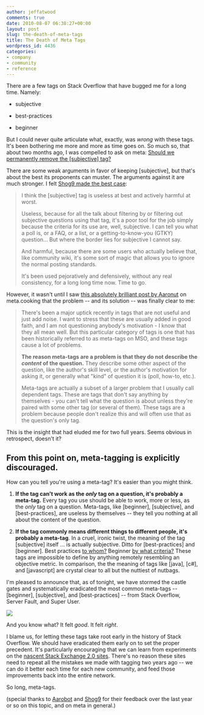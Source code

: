 ```yaml
---
author: jeffatwood
comments: true
date: 2010-08-07 06:38:27+00:00
layout: post
slug: the-death-of-meta-tags
title: The Death of Meta Tags
wordpress_id: 4436
categories:
- company
- community
- reference
---
```



There are a few tags on Stack Overflow that have bugged me for a long time. Namely:







  * subjective

  * best-practices

  * beginner




But I could never quite articulate what, exactly, was _wrong_ with these tags. It's been bothering me more and more as time goes on. So much so, that about two months ago, I was compelled to ask on meta: [Should we permanently remove the [subjective] tag?](http://meta.stackoverflow.com/questions/51627/should-we-permanently-remove-the-subjective-tag)



There are some weak arguments in favor of keeping [subjective], but that's about the best its proponents can muster. The arguments against it are much stronger. I felt [Shog9 made the best case](http://meta.stackoverflow.com/questions/51627/should-we-permanently-remove-the-subjective-tag/51644#51644):





<blockquote>
I think the [subjective] tag is useless at best and actively harmful at worst.

> 
> 
Useless, because for all the talk about filtering by or filtering out subjective questions using that tag, it's a poor tool for the job simply because the criteria for its use are, well, subjective. I can tell you what a poll is, or a FAQ, or a list, or a getting-to-know-you (GTKY) question... But where the border lies for subjective I cannot say.

> 
> 
And harmful, because there are some users who actually believe that, like community wiki, it's some sort of magic that allows you to ignore the normal posting standards.

> 
> 
It's been used pejoratively and defensively, without any real consistency, for a long long time now. Time to go.
</blockquote>





However, it wasn't until I saw [this absolutely brilliant post by Aaronut](http://meta.cooking.stackexchange.com/questions/434/please-zap-the-meta-tags-and-dependent-tags) on meta.cooking that the problem -- and its solution -- was finally clear to me:





<blockquote>
There's been a major uptick recently in tags that are not useful and just add noise. I want to stress that these are usually added in good faith, and I am not questioning anybody's motivation - I know that they all mean well. But this particular category of tags is one that has been historically referred to as meta-tags on MSO, and these tags cause a lot of problems.

> 
> 
**The reason meta-tags are a problem is that they do not describe the _content_ of the question.** They describe some other aspect of the question, like the author's skill level, or the author's motivation for asking it, or generally what "kind" of question it is (poll, how-to, etc.).

> 
> 
Meta-tags are actually a subset of a larger problem that I usually call dependent tags. These are tags that don't say anything by themselves - you can't tell what the question is about unless they're paired with some other tag (or several of them). These tags are a problem because people don't realize this and will often use that as the question's only tag.
</blockquote>





This is the insight that had eluded me for two full years. Seems obvious in retrospect, doesn't it?





## From this point on, meta-tagging is explicitly discouraged.





How can you tell you're using a meta-tag? It's easier than you might think.







  1. **If the tag can't work as the _only_ tag on a question, it's probably a meta-tag.** Every tag you use should be able to work, more or less, as the _only_ tag on a question. Meta-tags, like [beginner], [subjective], and [best-practices], are useless by themselves -- they tell you nothing at all about the content of the question.

  2. **If the tag commonly means different things to different people, it's probably a meta-tag**. In a cruel, ironic twist, the meaning of the tag [subjective] itself ... is actually subjective. Ditto for [best-practices] and [beginner]. Best practices [to whom?](http://www.codinghorror.com/blog/2006/04/best-practices-and-puffer-fish.html) Beginner [by what criteria?](http://www.codinghorror.com/blog/2004/10/defending-perpetual-intermediacy.html) These tags are impossible to define by anything remotely resembling an objective metric. In comparison, the the meaning of tags like [java], [c#], and [javascript] are crystal clear to all but the nuttiest of nutbags.




I'm pleased to announce that, as of tonight, we have stormed the castle gates and systematically eradicated the most common meta-tags -- [beginner], [subjective], and [best-practices] -- from Stack Overflow, Server Fault, and Super User.



![](http://blog.stackoverflow.com/wp-content/uploads/villagers-with-pitchforks.jpg)



And you know what? It felt _good_. It felt _right_.



I blame us, for letting these tags take root early in the history of Stack Overflow. We should have eradicated them early on to set the proper precedent. It's particularly encouraging that we can learn from experiments on the [nascent Stack Exchange 2.0 sites](http://stackexchange.com/). There's no reason these sites need to repeat all the mistakes we made with tagging two years ago -- we can do it better each time for each new community, and feed those improvements back into the entire network. 



So long, meta-tags.



(special thanks to [Aarobot](http://meta.stackoverflow.com/users/141911/aarobot) and [Shog9](http://meta.stackoverflow.com/users/811/shog9) for their feedback over the last year or so on this topic, and on meta in general.)

